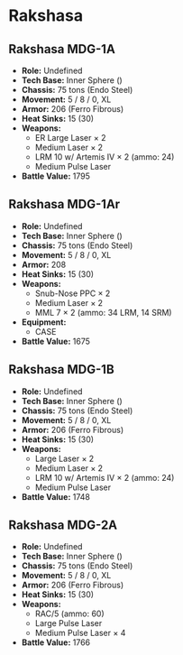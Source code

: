 # Rakshasa
## Rakshasa MDG-1A
- **Role:** Undefined
- **Tech Base:** Inner Sphere ()
- **Chassis:** 75 tons (Endo Steel)
- **Movement:** 5 / 8 / 0, XL
- **Armor:** 206 (Ferro Fibrous)
- **Heat Sinks:** 15 (30)
- **Weapons:**
  - ER Large Laser × 2
  - Medium Laser × 2
  - LRM 10 w/ Artemis IV × 2 (ammo: 24)
  - Medium Pulse Laser
- **Battle Value:** 1795

## Rakshasa MDG-1Ar
- **Role:** Undefined
- **Tech Base:** Inner Sphere ()
- **Chassis:** 75 tons (Endo Steel)
- **Movement:** 5 / 8 / 0, XL
- **Armor:** 208
- **Heat Sinks:** 15 (30)
- **Weapons:**
  - Snub-Nose PPC × 2
  - Medium Laser × 2
  - MML 7 × 2 (ammo: 34 LRM, 14 SRM)
- **Equipment:**
  - CASE
- **Battle Value:** 1675

## Rakshasa MDG-1B
- **Role:** Undefined
- **Tech Base:** Inner Sphere ()
- **Chassis:** 75 tons (Endo Steel)
- **Movement:** 5 / 8 / 0, XL
- **Armor:** 206 (Ferro Fibrous)
- **Heat Sinks:** 15 (30)
- **Weapons:**
  - Large Laser × 2
  - Medium Laser × 2
  - LRM 10 w/ Artemis IV × 2 (ammo: 24)
  - Medium Pulse Laser
- **Battle Value:** 1748

## Rakshasa MDG-2A
- **Role:** Undefined
- **Tech Base:** Inner Sphere ()
- **Chassis:** 75 tons (Endo Steel)
- **Movement:** 5 / 8 / 0, XL
- **Armor:** 206 (Ferro Fibrous)
- **Heat Sinks:** 15 (30)
- **Weapons:**
  - RAC/5 (ammo: 60)
  - Large Pulse Laser
  - Medium Pulse Laser × 4
- **Battle Value:** 1766

